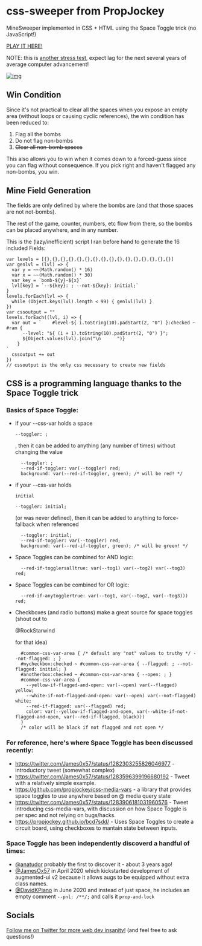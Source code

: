 # css-sweeper from PropJockey

MineSweeper implemented in CSS + HTML using the Space Toggle trick (no JavaScript!)

[PLAY IT HERE!](https://propjockey.github.io/css-sweeper/)

NOTE: this is [another stress test](https://github.com/propjockey/DOMinion-build-demo), expect lag for the next several years of average computer advancement!

[![img](https://camo.githubusercontent.com/ab920ca11fd9026a6566f578a24ae5f7884d3400/68747470733a2f2f70726f706a6f636b65792e6769746875622e696f2f6373732d737765657065722f6373732d737765657065722e676966)](https://camo.githubusercontent.com/ab920ca11fd9026a6566f578a24ae5f7884d3400/68747470733a2f2f70726f706a6f636b65792e6769746875622e696f2f6373732d737765657065722f6373732d737765657065722e676966)

## Win Condition

Since it's not practical to clear all the spaces when you expose an empty area (without loops or causing cyclic references), the win condition has been reduced to:

1. Flag all the bombs
2. Do not flag non-bombs
3. ~~Clear all non-bomb spaces~~

This also allows you to win when it comes down to a forced-guess since you can flag without consequence. If you pick right and haven't flagged any non-bombs, you win.

## Mine Field Generation

The fields are only defined by where the bombs are (and that those spaces are not not-bombs).

The rest of the game, counter, numbers, etc flow from there, so the bombs can be placed anywhere, and in any number.

This is the (lazy/inefficient) script I ran before hand to generate the 16 included Fields:

```
var levels = [{},{},{},{},{},{},{},{},{},{},{},{},{},{},{},{}]
var genlvl = (lvl) => {
  var y = ~~(Math.random() * 16)
  var x = ~~(Math.random() * 30)
  var key = `bomb-${y}-${x}`
  lvl[key] = `--${key}: ; --not-${key}: initial;`
}
levels.forEach(lvl => {
  while (Object.keys(lvl).length < 99) { genlvl(lvl) }
})
var cssoutput = ""
levels.forEach((lvl, i) => {
  var out = `    #level-${ i.toString(10).padStart(2, "0") }:checked ~ #ram {
      --level: "${ (i + 1).toString(10).padStart(2, "0") }";
      ${Object.values(lvl).join("\n      ")}
    }
`
  cssoutput += out
})
// cssoutput is the only css necessary to create new fields
```

## CSS is a programming language thanks to the Space Toggle trick

### Basics of Space Toggle:

- if your --css-var holds a space

   

  ```
  --toggler: ;
  ```

  , then it can be added to anything (any number of times) without changing the value

  ```
    --toggler: ;
    --red-if-toggler: var(--toggler) red;
    background: var(--red-if-toggler, green); /* will be red! */
  ```

- if your --css-var holds

   

  ```
  initial
  ```

   

  ```
  --toggler: initial;
  ```

   

  (or was never defined), then it can be added to anything to force-fallback when referenced

  ```
    --toggler: initial;
    --red-if-toggler: var(--toggler) red;
    background: var(--red-if-toggler, green); /* will be green! */
  ```

- Space Toggles can be combined for AND logic:

  ```
    --red-if-togglersalltrue: var(--tog1) var(--tog2) var(--tog3) red;
  ```

- Space Toggles can be combined for OR logic:

  ```
    --red-if-anytogglertrue: var(--tog1, var(--tog2, var(--tog3))) red;
  ```

- Checkboxes (and radio buttons) make a great source for space toggles (shout out to

   

  @RockStarwind

   

  for that idea)

  ```
    #common-css-var-area { /* default any "not" values to truthy */ --not-flagged: ; }
    #mycheckbox:checked ~ #common-css-var-area { --flagged: ; --not-flagged: initial; }
    #anotherbox:checked ~ #common-css-var-area { --open: ; }
    #common-css-var-area {
      --yellow-if-flagged-and-open: var(--open) var(--flagged) yellow;
      --white-if-not-flagged-and-open: var(--open) var(--not-flagged) white;
      --red-if-flagged: var(--flagged) red;
      color: var(--yellow-if-flagged-and-open, var(--white-if-not-flagged-and-open, var(--red-if-flagged, black)))
    }
    /* color will be black if not flagged and not open */
  ```

### For reference, here's where Space Toggle has been discussed recently:

- https://twitter.com/James0x57/status/1282303255826046977 - introductory tweet (somewhat complex)
- https://twitter.com/James0x57/status/1283596399196680192 - Tweet with a relatively simple example.
- https://github.com/propjockey/css-media-vars - a library that provides space toggles to use anywhere based on @ media query state
- https://twitter.com/James0x57/status/1283906181031960576 - Tweet introducing css-media-vars, with discussion on how Space Toggle is per spec and not relying on bugs/hacks.
- https://propjockey.github.io/bcd7sdd/ - Uses Space Toggles to create a circuit board, using checkboxes to mantain state between inputs.

### Space Toggle has been independently discoverd a handful of times:

- [@anatudor](https://twitter.com/anatudor) probably the first to discover it - about 3 years ago!
- [@JamesOx57](https://twitter.com/James0x57) in April 2020 which kickstarted development of augmented-ui v2 because it allows augs to be equipped without extra class names.
- [@DavidKPiano](https://twitter.com/DavidKPiano) in June 2020 and instead of just space, he includes an empty comment `--pnl: /**/;` and calls it `prop-and-lock`

## Socials

[Follow me on Twitter for more web dev insanity!](https://twitter.com/James0x57) (and feel free to ask questions!)
